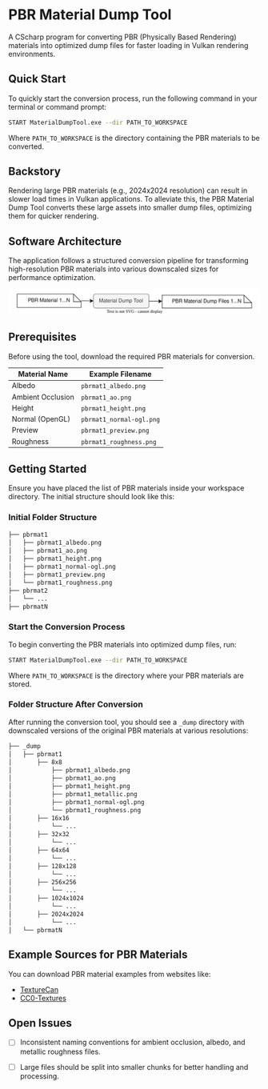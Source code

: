 # PBR Material Dump Tool

A CScharp program for converting PBR (Physically Based Rendering) materials into optimized dump files for faster loading in Vulkan rendering environments.

## Quick Start

To quickly start the conversion process, run the following command in your terminal or command prompt:

```bash
START MaterialDumpTool.exe --dir PATH_TO_WORKSPACE
```

Where `PATH_TO_WORKSPACE` is the directory containing the PBR materials to be converted.

## Backstory

Rendering large PBR materials (e.g., 2024x2024 resolution) can result in slower load times in Vulkan applications. To alleviate this, the PBR Material Dump Tool converts these large assets into smaller dump files, optimizing them for quicker rendering.

## Software Architecture

The application follows a structured conversion pipeline for transforming high-resolution PBR materials into various downscaled sizes for performance optimization.

![Software-Architecture](/doc/software-architecture.svg)

## Prerequisites

Before using the tool, download the required PBR materials for conversion.

| **Material Name** | **Example Filename**          |
|-------------------|-------------------------------|
| Albedo            | `pbrmat1_albedo.png`          |
| Ambient Occlusion  | `pbrmat1_ao.png`              |
| Height            | `pbrmat1_height.png`          |
| Normal (OpenGL)    | `pbrmat1_normal-ogl.png`      |
| Preview           | `pbrmat1_preview.png`         |
| Roughness         | `pbrmat1_roughness.png`       |

## Getting Started

Ensure you have placed the list of PBR materials inside your workspace directory. The initial structure should look like this:

### Initial Folder Structure

```
├── pbrmat1
│   ├── pbrmat1_albedo.png
│   ├── pbrmat1_ao.png
│   ├── pbrmat1_height.png
│   ├── pbrmat1_normal-ogl.png
│   ├── pbrmat1_preview.png
│   └── pbrmat1_roughness.png
├── pbrmat2
│   └── ...
├── pbrmatN
```

### Start the Conversion Process

To begin converting the PBR materials into optimized dump files, run:

```bash
START MaterialDumpTool.exe --dir PATH_TO_WORKSPACE
```

Where `PATH_TO_WORKSPACE` is the directory where your PBR materials are stored.

### Folder Structure After Conversion

After running the conversion tool, you should see a `_dump` directory with downscaled versions of the original PBR materials at various resolutions:

```
├── _dump
│   ├── pbrmat1
│       ├── 8x8
│           ├── pbrmat1_albedo.png
│           ├── pbrmat1_ao.png
│           ├── pbrmat1_height.png
│           ├── pbrmat1_metallic.png
│           ├── pbrmat1_normal-ogl.png
│           └── pbrmat1_roughness.png
│       ├── 16x16
│           └── ...
│       ├── 32x32
│           └── ...
│       ├── 64x64
│           └── ...
│       ├── 128x128
│           └── ...
│       ├── 256x256
│           └── ...
│       ├── 1024x1024
│           └── ...
│       ├── 2024x2024
│           └── ...
│   └── pbrmatN
```

## Example Sources for PBR Materials

You can download PBR material examples from websites like:

- [TextureCan](https://www.texturecan.com/)
- [CC0-Textures](https://cc0-textures.com/)

## Open Issues

- [ ] Inconsistent naming conventions for ambient occlusion, albedo, and metallic roughness files.
- [ ] Large files should be split into smaller chunks for better handling and processing.

